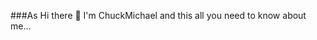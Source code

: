 ###As Hi there 👋
I'm ChuckMichael and this all you need to know about me...
<!--
**ChuckMichael/ChuckMichael** is a ✨ _special_ ✨ repository because its `README.md` (this file) appears on your GitHub profile.

Here are some ideas to get you started:

 is [herehttps://www.instagram.com/s/aGlnaGxpZ2h0OjE3OTEzNDY4ODE1ODgxNjAz?story_media_id=3431766201929486454&igsh=NTc4MTIwNjQ2YQ==
